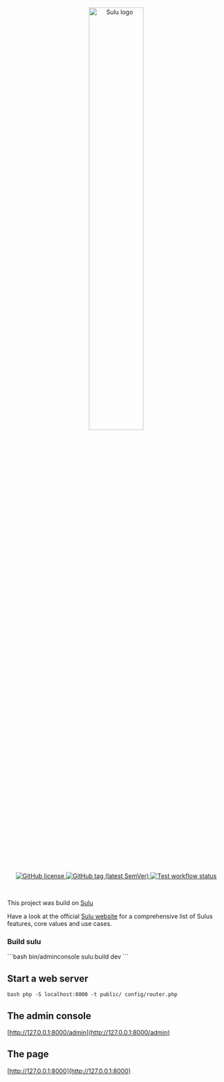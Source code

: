 <br/>
<p align="center">
    <a href="https://sulu.io/" target="_blank">
        <img width="50%" src="https://sulu.io/website/images/sulu.svg" alt="Sulu logo">
    </a>
</p>

<br/>
<p align="center">
    <a href="LICENSE" target="_blank">
        <img src="https://img.shields.io/github/license/sulu/skeleton.svg" alt="GitHub license">
    </a>
    <a href="https://github.com/sulu/skeleton/releases" target="_blank">
        <img src="https://img.shields.io/github/tag/sulu/skeleton.svg" alt="GitHub tag (latest SemVer)">
    </a>
    <a href="https://github.com/sulu/skeleton/actions" target="_blank">
        <img src="https://img.shields.io/github/actions/workflow/status/sulu/skeleton/test-application.yaml" alt="Test workflow status">
    </a>
</p>
<br/>

This project was build on [Sulu](https://sulu.io/) 

Have a look at the official [Sulu website](https://sulu.io/) for a comprehensive list of Sulus features, core values and use cases. 

<h3>Build sulu</h3>
```bash
bin/adminconsole sulu:build dev
```

## Start a web server
```
bash php -S localhost:8000 -t public/ config/router.php
```

## The admin console
[http://127.0.0.1:8000/admin](http://127.0.0.1:8000/admin)

## The page
[http://127.0.0.1:8000](http://127.0.0.1:8000)